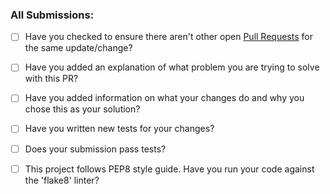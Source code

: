 ### All Submissions:

* [ ] Have you checked to ensure there aren't other open [Pull Requests](../../pulls) for the same update/change?
* [ ] Have you added an explanation of what problem you are trying to solve with this PR?
* [ ] Have you added information on what your changes do and why you chose this as your solution?
* [ ] Have you written new tests for your changes?
* [ ] Does your submission pass tests?
* [ ] This project follows PEP8 style guide. Have you run your code against the 'flake8' linter?


